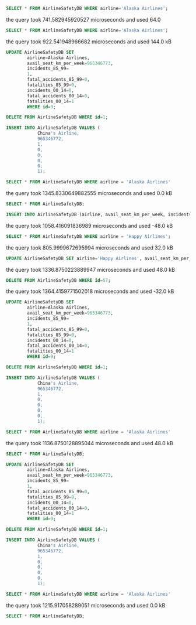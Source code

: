 ```sql
SELECT * FROM AirlineSafetyDB WHERE airline='Alaska Airlines';
```

the query took 741.582945920527 microseconds and used 64.0
```sql
SELECT * FROM AirlineSafetyDB WHERE airline='Alaska Airlines';
```

the query took 922.541948966682 microseconds and used 144.0 kB
```sql
UPDATE AirlineSafetyDB SET 
        airline=Alaska Airlines, 
        avail_seat_km_per_week=965346773,
        incidents_85_99=
        1,
        fatal_accidents_85_99=0, 
        fatalities_85_99=0, 
        incidents_00_14=0, 
        fatal_accidents_00_14=0, 
        fatalities_00_14=1 
        WHERE id=9;
```

```sql
DELETE FROM AirlineSafetyDB WHERE id=1;
```

```sql
INSERT INTO AirlineSafetyDB VALUES (
            China's Airline, 
            965346772,
            1, 
            0, 
            0, 
            0, 
            0, 
            1);
```

```sql
SELECT * FROM AirlineSafetyDB WHERE airline = 'Alaska Airlines'
```

the query took 1345.8330649882555 microseconds and used 0.0 kB
```sql
SELECT * FROM AirlineSafetyDB;
```

```sql
INSERT INTO AirlineSafetyDB (airline, avail_seat_km_per_week, incidents_85_99, fatal_accidents_85_99, fatalities_85_99, incidents_00_14, fatal_accidents_00_14, fatalities_00_14) VALUES ('Happy Airlines', 965346770, 1, 1, 1, 1, 1, 1);
```

the query took 1058.416091836989 microseconds and used -48.0 kB
```sql
SELECT * FROM AirlineSafetyDB WHERE airline = 'Happy Airlines';
```

the query took 805.9999672695994 microseconds and used 32.0 kB
```sql
UPDATE AirlineSafetyDB SET airline='Happy Airlines', avail_seat_km_per_week=965346770, incidents_85_99=0, fatal_accidents_85_99=0, fatalities_85_99=0, incidents_00_14=0, fatal_accidents_00_14=0, fatalities_00_14=0 WHERE id=57;
```

the query took 1336.8750223889947 microseconds and used 48.0 kB
```sql
DELETE FROM AirlineSafetyDB WHERE id=57;
```

the query took 1364.4159771502018 microseconds and used -32.0 kB
```sql
UPDATE AirlineSafetyDB SET 
        airline=Alaska Airlines, 
        avail_seat_km_per_week=965346773,
        incidents_85_99=
        1,
        fatal_accidents_85_99=0, 
        fatalities_85_99=0, 
        incidents_00_14=0, 
        fatal_accidents_00_14=0, 
        fatalities_00_14=1 
        WHERE id=9;
```

```sql
DELETE FROM AirlineSafetyDB WHERE id=1;
```

```sql
INSERT INTO AirlineSafetyDB VALUES (
            China's Airline, 
            965346772,
            1, 
            0, 
            0, 
            0, 
            0, 
            1);
```

```sql
SELECT * FROM AirlineSafetyDB WHERE airline = 'Alaska Airlines'
```

the query took 1136.8750128895044 microseconds and used 48.0 kB
```sql
SELECT * FROM AirlineSafetyDB;
```

```sql
UPDATE AirlineSafetyDB SET 
        airline=Alaska Airlines, 
        avail_seat_km_per_week=965346773,
        incidents_85_99=
        1,
        fatal_accidents_85_99=0, 
        fatalities_85_99=0, 
        incidents_00_14=0, 
        fatal_accidents_00_14=0, 
        fatalities_00_14=1 
        WHERE id=9;
```

```sql
DELETE FROM AirlineSafetyDB WHERE id=1;
```

```sql
INSERT INTO AirlineSafetyDB VALUES (
            China's Airline, 
            965346772,
            1, 
            0, 
            0, 
            0, 
            0, 
            1);
```

```sql
SELECT * FROM AirlineSafetyDB WHERE airline = 'Alaska Airlines'
```

the query took 1215.917058289051 microseconds and used 0.0 kB
```sql
SELECT * FROM AirlineSafetyDB;
```

